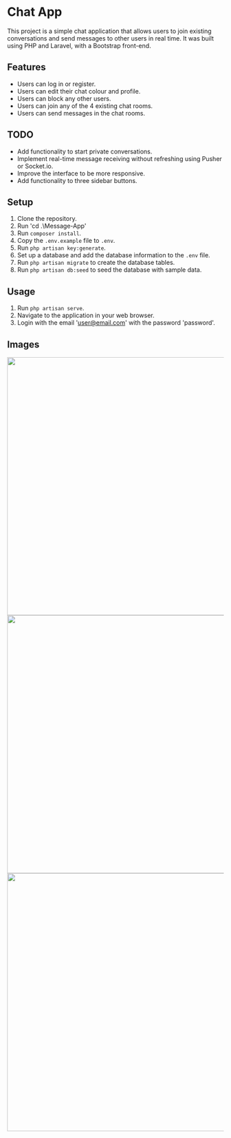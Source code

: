 # Chat App

This project is a simple chat application that allows users to join existing conversations and send messages to other users in real time. It was built using PHP and Laravel, with a Bootstrap front-end.

## Features

- Users can log in or register.
- Users can edit their chat colour and profile.
- Users can block any other users.
- Users can join any of the 4 existing chat rooms.
- Users can send messages in the chat rooms.

## TODO

- Add functionality to start private conversations.
- Implement real-time message receiving without refreshing using Pusher or Socket.io.
- Improve the interface to be more responsive.
- Add functionality to three sidebar buttons.

## Setup

1. Clone the repository.
2. Run 'cd .\Message-App\'
3. Run `composer install`.
4. Copy the `.env.example` file to `.env`.
5. Run `php artisan key:generate`.
6. Set up a database and add the database information to the `.env` file.
7. Run `php artisan migrate` to create the database tables.
8. Run `php artisan db:seed` to seed the database with sample data.

## Usage

1. Run `php artisan serve`.
2. Navigate to the application in your web browser.
3. Login with the email 'user@email.com' with the password 'password'.

## Images

<img src="https://i.imgur.com/T9qVsEV.png"  width="600">

<img src="https://i.imgur.com/w7T4MCK.png"  width="600">

<img src="https://i.imgur.com/GSNYLZG.png"  width="600">
